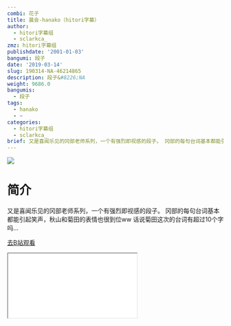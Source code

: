 ```yaml
---
combi: 花子
title: 晨会-hanako（hitori字幕）
author:
  - hitori字幕组
  - sclarkca_
zmz: hitori字幕组
publishdate: '2001-01-03'
bangumi: 段子
date: '2019-03-14'
slug: 190314-NA-46214865
description: 段子&#8226;NA
weight: 9686.0
bangumis:
  - 段子
tags:
  - hanako
  - ~
categories:
  - hitori字幕组
  - sclarkca_
brief: 又是喜闻乐见的冈部老师系列，一个有强烈即视感的段子。 冈部的每句台词基本都能引起笑声，秋山和菊田的表情也很到位ww 话说菊田这次的台词有超过10个字吗…
---
```

![](https://i.imgur.com/LjZ1hYW.jpg)
# 简介  
又是喜闻乐见的冈部老师系列，一个有强烈即视感的段子。
冈部的每句台词基本都能引起笑声，秋山和菊田的表情也很到位ww
话说菊田这次的台词有超过10个字吗…  

[去B站观看](https://www.bilibili.com/video/av46214865/)
<div class ="resp-container"><iframe class="testiframe" src="//player.bilibili.com/player.html?aid=46214865"", scrolling="no", allowfullscreen="true" > </iframe></div> 
